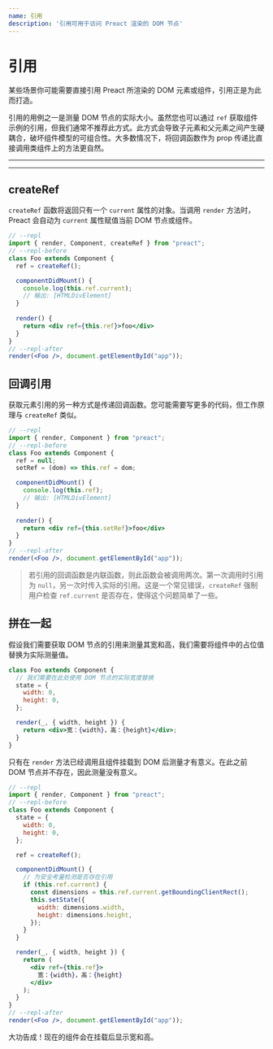 ```yaml
---
name: 引用
description: '引用可用于访问 Preact 渲染的 DOM 节点'
---
```


# 引用

某些场景你可能需要直接引用 Preact 所渲染的 DOM 元素或组件，引用正是为此而打造。

引用的用例之一是测量 DOM 节点的实际大小。虽然您也可以通过 `ref` 获取组件示例的引用，但我们通常不推荐此方式。此方式会导致子元素和父元素之间产生硬耦合，破坏组件模型的可组合性。大多数情况下，将回调函数作为 prop 传递比直接调用类组件上的方法更自然。

---

<div><toc></toc></div>

---

## createRef

`createRef` 函数将返回只有一个 `current` 属性的对象。当调用 `render` 方法时，Preact 会自动为 `current` 属性赋值当前 DOM 节点或组件。

```jsx
// --repl
import { render, Component, createRef } from "preact";
// --repl-before
class Foo extends Component {
  ref = createRef();

  componentDidMount() {
    console.log(this.ref.current);
    // 输出: [HTMLDivElement]
  }
  
  render() {
    return <div ref={this.ref}>foo</div>
  }
}
// --repl-after
render(<Foo />, document.getElementById("app"));
```

## 回调引用

获取元素引用的另一种方式是传递回调函数。您可能需要写更多的代码，但工作原理与 `createRef` 类似。

```jsx
// --repl
import { render, Component } from "preact";
// --repl-before
class Foo extends Component {
  ref = null;
  setRef = (dom) => this.ref = dom;

  componentDidMount() {
    console.log(this.ref);
    // 输出: [HTMLDivElement]
  }
  
  render() {
    return <div ref={this.setRef}>foo</div>
  }
}
// --repl-after
render(<Foo />, document.getElementById("app"));
```

> 若引用的回调函数是内联函数，则此函数会被调用两次。第一次调用时引用为 `null`，另一次时传入实际的引用。这是一个常见错误，`createRef` 强制用户检查 `ref.current` 是否存在，使得这个问题简单了一些。

## 拼在一起

假设我们需要获取 DOM 节点的引用来测量其宽和高，我们需要将组件中的占位值替换为实际测量值。

```jsx
class Foo extends Component {
  // 我们需要在此处使用 DOM 节点的实际宽度替换
  state = {
    width: 0,
    height: 0,
  };

  render(_, { width, height }) {
    return <div>宽：{width}，高：{height}</div>;
  }
}
```

只有在 `render` 方法已经调用且组件挂载到 DOM 后测量才有意义。在此之前 DOM 节点并不存在，因此测量没有意义。

```jsx
// --repl
import { render, Component } from "preact";
// --repl-before
class Foo extends Component {
  state = {
    width: 0,
    height: 0,
  };

  ref = createRef();

  componentDidMount() {
    // 为安全考量检测是否存在引用
    if (this.ref.current) {
      const dimensions = this.ref.current.getBoundingClientRect();
      this.setState({
        width: dimensions.width,
        height: dimensions.height,
      });
    }
  }

  render(_, { width, height }) {
    return (
      <div ref={this.ref}>
        宽：{width}，高：{height}
      </div>
    );
  }
}
// --repl-after
render(<Foo />, document.getElementById("app"));
```

大功告成！现在的组件会在挂载后显示宽和高。
